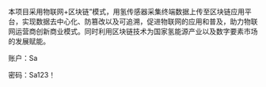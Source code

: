 本项目采用物联网+区块链”模式，用氢传感器采集终端数据上传至区块链应用平台，实现数据去中心化、防篡改以及可追溯，促进物联网的应用和普及，助力物联网运营商创新商业模式。同时利用区块链技术为国家氢能源产业以及数字要素市场的发展赋能。



账户：Sa

密码：Sa123！
